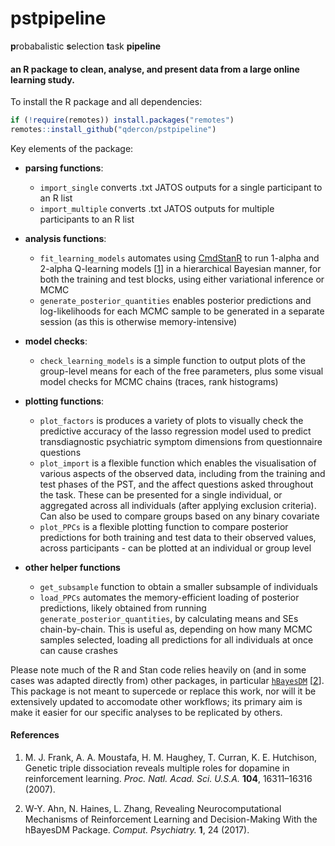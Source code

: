 # pstpipeline

**p**robabalistic **s**election **t**ask **pipeline**

#### an R package to clean, analyse, and present data from a large online learning study.

To install the R package and all dependencies:

```R
if (!require(remotes)) install.packages("remotes")
remotes::install_github("qdercon/pstpipeline")
```

Key elements of the package:

- **parsing functions**:
    - ```import_single``` converts .txt JATOS outputs for a single participant to an R list 
    - ```import_multiple``` converts .txt JATOS outputs for multiple participants to an R list


- **analysis functions**:
    - ```fit_learning_models``` automates using [CmdStanR](https://mc-stan.org/cmdstanr/) to run 1-alpha and 2-alpha Q-learning models [[1](#References)] in a hierarchical Bayesian manner, for both the training and test blocks, using either variational inference or MCMC
    - ```generate_posterior_quantities``` enables posterior predictions and log-likelihoods for each MCMC sample to be generated in a separate session (as this is otherwise memory-intensive)


- **model checks**:
    - ```check_learning_models``` is a simple function to output plots of the group-level means for each of the free parameters, plus some visual model checks for MCMC chains (traces, rank histograms)


- **plotting functions**:
    - ```plot_factors``` is produces a variety of plots to visually check the predictive accuracy of the lasso regression model used to predict transdiagnostic psychiatric symptom dimensions from questionnaire questions
    - ```plot_import``` is a flexible function which enables the visualisation of various aspects of the observed data, including from the training and test phases of the PST, and the affect questions asked throughout the task. These can be presented for a single individual, or aggregated across all individuals (after applying exclusion criteria). Can also be used to compare groups based on any binary covariate    
    - ```plot_PPCs``` is a flexible plotting function to compare posterior predictions for both training and test data to their observed values, across participants - can be plotted at an individual or group level


- **other helper functions**
    - ```get_subsample``` function to obtain a smaller subsample of individuals
    - ```load_PPCs``` automates the memory-efficient loading of posterior predictions, likely obtained from running ```generate_posterior_quantities```, by calculating means and SEs chain-by-chain. This is useful as, depending on how many MCMC samples selected, loading all predictions for all individuals at once can cause crashes


Please note much of the R and Stan code relies heavily on (and in some cases was adapted directly from) other packages, in particular [```hBayesDM```](https://github.com/CCS-Lab/hBayesDM) [[2](#References)]. This package is not meant to supercede or replace this work, nor will it be extensively updated to accomodate other workflows; its primary aim is make it easier for our specific analyses to be replicated by others.


#### References

1.   M. J. Frank, A. A. Moustafa, H. M. Haughey, T. Curran, K. E. Hutchison, Genetic triple dissociation reveals multiple roles for dopamine in reinforcement learning. *Proc. Natl. Acad. Sci. U.S.A.* **104**, 16311–16316 (2007).

2.   W-Y. Ahn, N. Haines, L. Zhang, Revealing Neurocomputational Mechanisms of Reinforcement Learning and Decision-Making With the hBayesDM Package. *Comput. Psychiatry.* **1**, 24 (2017).